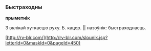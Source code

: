 ### Быстраходны
**прыметнік**

З вялікай хуткасцю руху. Б. кацер. || назоўнік: быстраходнасць.

<a rel="author">[http://rv-blr.com/](http://rv-blr.com/slounik.jsp?letterId=0&maskId=0&pageId=450)</a>
